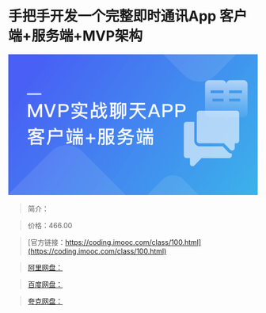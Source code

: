 # 手把手开发一个完整即时通讯App 客户端+服务端+MVP架构

![img](../../assets/5fcdf37d09fdfc4605400304.png)

> 简介：

> 价格：466.00

> [官方链接：https://coding.imooc.com/class/100.html](https://coding.imooc.com/class/100.html)

> [阿里网盘：]()

> [百度网盘：]()

> [夸克网盘：]()
